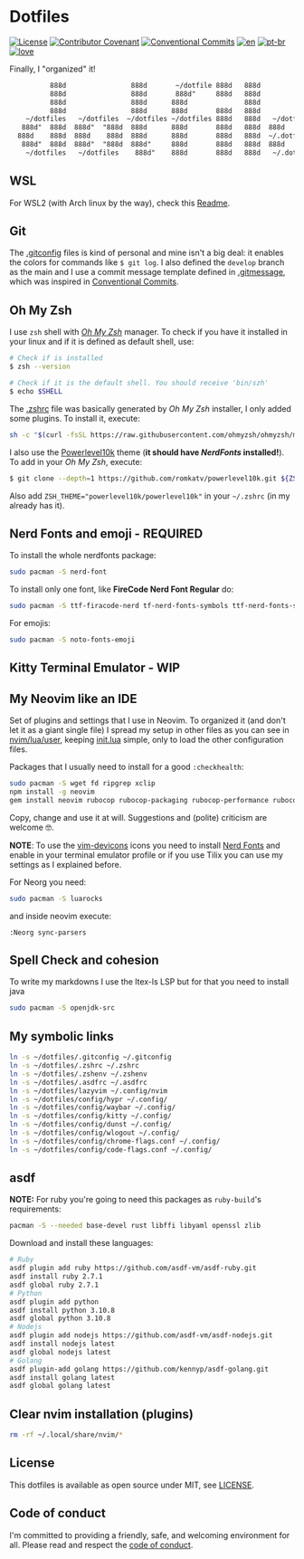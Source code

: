 # Dotfiles

[![License](https://img.shields.io/badge/License-MIT-lightgray)](/LICENSE)
[![Contributor Covenant](https://img.shields.io/badge/Contributor%20Covenant-2.0-lightblue)](/code_of_conduct.md)
[![Conventional Commits](https://img.shields.io/badge/Conventional%20Commits-1.0.0-yellow.svg)](https://conventionalcommits.org)
[![en](https://img.shields.io/badge/lang-en-red.svg)](/README.md)
[![pt-br](https://img.shields.io/badge/lang-pt--br-green.svg)](/README.pt-br.md)
[![love](https://img.shields.io/badge/Build%20With-%F0%9F%96%A4-lightgreen)](https://callmarx.github.io)

Finally, I "organized" it!

```txt
          888d                888d       ~/dotfile 888d   888d
          888d                888d       888d"     888d   888d
          888d                888d      888d              888d
          888d                888d      888d       888d   888d
    ~/dotfiles   ~/dotfiles  ~/dotfiles ~/dotfiles 888d   888d   ~/dotfiles   ~/dotfiles
   888d"  888d  888d"  "888d  888d      888d       888d   888d  888d   888d   888d
  888d    888d  888d    888d  888d      888d       888d   888d  ~/.dotfiles   ~/dotfiles
   888d"  888d  888d"  "888d  888d"     888d       888d   888d  888d                888d
    ~/dotfiles   ~/dotfiles    888d"    888d       888d   888d   ~/.dotfiles  ~/dotfiles
```
## WSL
For WSL2 (with Arch linux by the way), check this [Readme](./WSL/README.md).

## Git
The [.gitconfig](./.gitconfig) files is kind of personal and mine isn't a big deal: it enables the
colors for commands like `$ git log`. I also defined the `develop` branch as the main and I use a
commit message template defined in [.gitmessage](./.gitmessage), which was inspired in
[Conventional Commits](https://www.conventionalcommits.org/en/v1.0.0/).

## Oh My Zsh
I use `zsh` shell with [*Oh My Zsh*](https://github.com/ohmyzsh/ohmyzsh) manager. To check if you
have it installed in your linux and if it is defined as default shell, use:
```bash
# Check if is installed
$ zsh --version

# Check if it is the default shell. You should receive 'bin/szh'
$ echo $SHELL
```

The [.zshrc](./.zshrc) file was basically generated by *Oh My Zsh* installer, I only added some
plugins. To install it, execute:
```bash
sh -c "$(curl -fsSL https://raw.githubusercontent.com/ohmyzsh/ohmyzsh/master/tools/install.sh)"
```

I also use the [Powerlevel10k](https://github.com/romkatv/powerlevel10k#oh-my-zsh) theme (**it
should have *NerdFonts* installed!**). To add in your *Oh My Zsh*, execute:
```bash
$ git clone --depth=1 https://github.com/romkatv/powerlevel10k.git ${ZSH_CUSTOM:-$HOME/.oh-my-zsh/custom}/themes/powerlevel10k
```
Also add `ZSH_THEME="powerlevel10k/powerlevel10k"` in your `~/.zshrc` (in my already has it).

## Nerd Fonts and emoji - **REQUIRED**


To install the whole nerdfonts package:
```sh
sudo pacman -S nerd-font
```

To install only one font, like **FireCode Nerd Font Regular** do:
```sh
sudo pacman -S ttf-firacode-nerd tf-nerd-fonts-symbols ttf-nerd-fonts-symbols-mono
```

For emojis:

```sh
sudo pacman -S noto-fonts-emoji
```

## Kitty Terminal Emulator - WIP

## My Neovim like an IDE
Set of plugins and settings that I use in Neovim. To organized it (and don't let it as a giant
single file) I spread my setup in other files as you can see in [nvim/lua/user](./nvim/lua/user),
keeping [init.lua](./nvim/init.lua) simple, only to load the other configuration files.

Packages that I usually need to install for a good `:checkhealth`:
```sh
sudo pacman -S wget fd ripgrep xclip
npm install -g neovim
gem install neovim rubocop rubocop-packaging rubocop-performance rubocop-rails rubocop-rspec
```

Copy, change and use it at will. Suggestions and (polite) criticism are welcome 🤓.

**NOTE**: To use the [vim-devicons](https://github.com/ryanoasis/vim-devicons) icons you need to
install [Nerd Fonts](https://www.nerdfonts.com) and enable in your terminal emulator profile or if
you use Tilix you can use my settings as I explained before.

For Neorg you need:
```bash
sudo pacman -S luarocks
```
and inside neovim execute:
```vim
:Neorg sync-parsers
```
## Spell Check and cohesion

To write my markdowns I use the ltex-ls LSP but for that you need to install java

```sh
sudo pacman -S openjdk-src
```

## My symbolic links

```sh
ln -s ~/dotfiles/.gitconfig ~/.gitconfig
ln -s ~/dotfiles/.zshrc ~/.zshrc
ln -s ~/dotfiles/.zshenv ~/.zshenv
ln -s ~/dotfiles/.asdfrc ~/.asdfrc
ln -s ~/dotfiles/lazyvim ~/.config/nvim
ln -s ~/dotfiles/config/hypr ~/.config/
ln -s ~/dotfiles/config/waybar ~/.config/
ln -s ~/dotfiles/config/kitty ~/.config/
ln -s ~/dotfiles/config/dunst ~/.config/
ln -s ~/dotfiles/config/wlogout ~/.config/
ln -s ~/dotfiles/config/chrome-flags.conf ~/.config/
ln -s ~/dotfiles/config/code-flags.conf ~/.config/
```

## asdf

**NOTE:** For ruby you're going to need this packages as `ruby-build`'s requirements:

```sh
pacman -S --needed base-devel rust libffi libyaml openssl zlib
```

Download and install these languages:
```sh
# Ruby
asdf plugin add ruby https://github.com/asdf-vm/asdf-ruby.git
asdf install ruby 2.7.1
asdf global ruby 2.7.1
# Python
asdf plugin add python
asdf install python 3.10.8
asdf global python 3.10.8
# Nodejs
asdf plugin add nodejs https://github.com/asdf-vm/asdf-nodejs.git
asdf install nodejs latest
asdf global nodejs latest
# Golang
asdf plugin-add golang https://github.com/kennyp/asdf-golang.git
asdf install golang latest
asdf global golang latest
```

## Clear nvim installation (plugins)
```sh
rm -rf ~/.local/share/nvim/*
```

## License
This dotfiles is available as open source under MIT, see [LICENSE](/LICENSE).

## Code of conduct
I'm committed to providing a friendly, safe, and welcoming environment for all. Please read and
respect the [code of conduct](/code_of_conduct.md).

